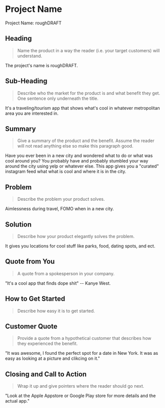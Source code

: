# Project Name #

Project Name: roughDRAFT
 
## Heading ##
  > Name the product in a way the reader (i.e. your target customers) will understand.

  The project's name is roughDRAFT.

## Sub-Heading ##
  > Describe who the market for the product is and what benefit they get. One sentence only underneath the title.

  It's a traveling/tourism app that shows what's cool in whatever metropolitan area you are interested in.

## Summary ##
  > Give a summary of the product and the benefit. Assume the reader will not read anything else so make this paragraph good.

Have you ever been in a new city and wondered what to do or what was cool around you? You probably have and probably stumbled your way around the city using yelp or whatever else. This app gives you a "curated" instagram feed what what is cool and where it is in the city.
  
## Problem ##
  > Describe the problem your product solves.

  Aimlessness during travel, FOMO when in a new city. 

## Solution ##
  > Describe how your product elegantly solves the problem.

  It gives you locations for cool stuff like parks, food, dating spots, and ect.

## Quote from You ##
  > A quote from a spokesperson in your company.

  "It's a cool app that finds dope shit" -- Kanye West.
## How to Get Started ##
  > Describe how easy it is to get started.

## Customer Quote ##
  > Provide a quote from a hypothetical customer that describes how they experienced the benefit.

  "It was awesome, I found the perfect spot for a date in New York. It was as easy as looking at a picture and clikcing on it."

## Closing and Call to Action ##
  > Wrap it up and give pointers where the reader should go next.

  "Look at the Apple Appstore or Google Play store for more details and the actual app."
